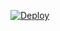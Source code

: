 [![Deploy](https://www.herokucdn.com/deploy/button.svg)](https://dashboard.heroku.com/new?template=https://github.com/Sujith-gowda720/magneto-mirror/tree/main)
